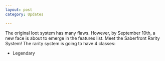 ```yaml
---
layout: post
category: Updates

---
```


The original loot system has many flaws. However, by September 10th, a new face is about to emerge in the features list. Meet the Saberfront Rarity System! The rarity system is going to have 4 classes:

- Legendary
